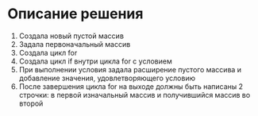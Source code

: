 # Описание решения 
1. Создала новый пустой массив
2. Задала первоначальный массив 
3. Создала цикл for
4. Создала цикл if внутри цикла for с условием 
5. При выполнении условия задала расширение пустого массива и добавление значения, удовлетворяющего условию
6. После завершения цикла for на выходе должны быть написаны 2 строчки: в первой изначальный массив и получившийся массив во второй